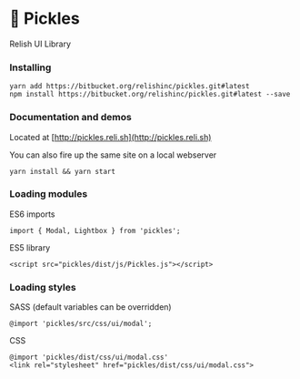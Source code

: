 # 🥒 Pickles

Relish UI Library

### Installing
```
yarn add https://bitbucket.org/relishinc/pickles.git#latest
npm install https://bitbucket.org/relishinc/pickles.git#latest --save
```
### Documentation and demos
Located at [http://pickles.reli.sh](http://pickles.reli.sh)

You can also fire up the same site on a local webserver
```
yarn install && yarn start
```

### Loading modules
ES6 imports
```
import { Modal, Lightbox } from 'pickles';
```
ES5 library
```
<script src="pickles/dist/js/Pickles.js"></script>
```

### Loading styles
SASS (default variables can be overridden)
```
@import 'pickles/src/css/ui/modal';
```
CSS
```
@import 'pickles/dist/css/ui/modal.css'
<link rel="stylesheet" href="pickles/dist/css/ui/modal.css">
```